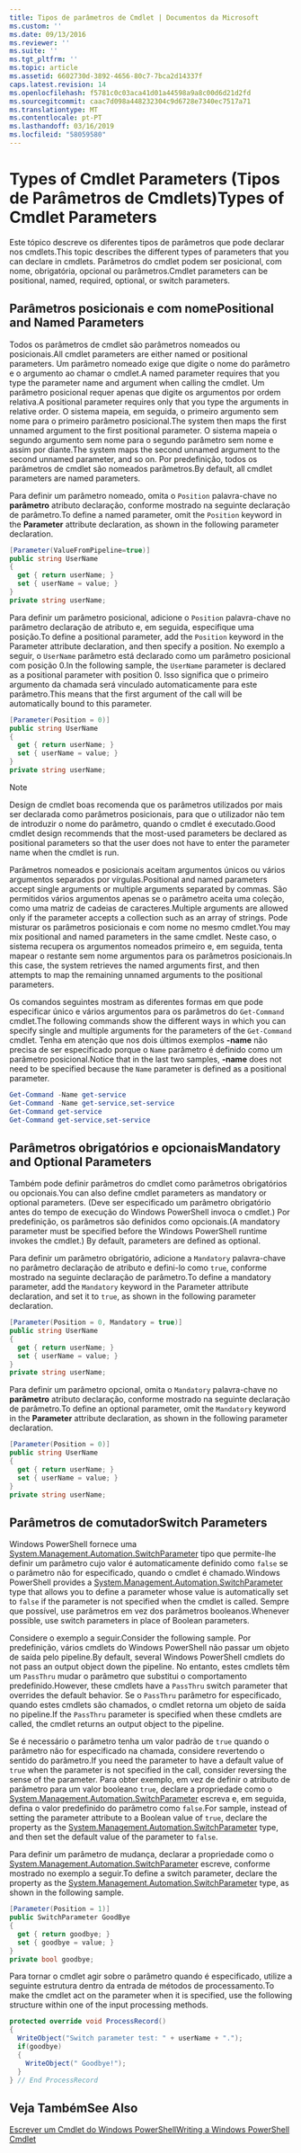 ```yaml
---
title: Tipos de parâmetros de Cmdlet | Documentos da Microsoft
ms.custom: ''
ms.date: 09/13/2016
ms.reviewer: ''
ms.suite: ''
ms.tgt_pltfrm: ''
ms.topic: article
ms.assetid: 6602730d-3892-4656-80c7-7bca2d14337f
caps.latest.revision: 14
ms.openlocfilehash: f5781c0c03aca41d01a44598a9a8c00d6d21d2fd
ms.sourcegitcommit: caac7d098a448232304c9d6728e7340ec7517a71
ms.translationtype: MT
ms.contentlocale: pt-PT
ms.lasthandoff: 03/16/2019
ms.locfileid: "58059580"
---
```

# <a name="types-of-cmdlet-parameters"></a><span data-ttu-id="cc0d5-102">Types of Cmdlet Parameters (Tipos de Parâmetros de Cmdlets)</span><span class="sxs-lookup"><span data-stu-id="cc0d5-102">Types of Cmdlet Parameters</span></span>

<span data-ttu-id="cc0d5-103">Este tópico descreve os diferentes tipos de parâmetros que pode declarar nos cmdlets.</span><span class="sxs-lookup"><span data-stu-id="cc0d5-103">This topic describes the different types of parameters that you can declare in cmdlets.</span></span> <span data-ttu-id="cc0d5-104">Parâmetros do cmdlet podem ser posicional, com nome, obrigatória, opcional ou parâmetros.</span><span class="sxs-lookup"><span data-stu-id="cc0d5-104">Cmdlet parameters can be positional, named, required, optional, or switch parameters.</span></span>

## <a name="positional-and-named-parameters"></a><span data-ttu-id="cc0d5-105">Parâmetros posicionais e com nome</span><span class="sxs-lookup"><span data-stu-id="cc0d5-105">Positional and Named Parameters</span></span>

<span data-ttu-id="cc0d5-106">Todos os parâmetros de cmdlet são parâmetros nomeados ou posicionais.</span><span class="sxs-lookup"><span data-stu-id="cc0d5-106">All cmdlet parameters are either named or positional parameters.</span></span> <span data-ttu-id="cc0d5-107">Um parâmetro nomeado exige que digite o nome do parâmetro e o argumento ao chamar o cmdlet.</span><span class="sxs-lookup"><span data-stu-id="cc0d5-107">A named parameter requires that you type the parameter name and argument when calling the cmdlet.</span></span> <span data-ttu-id="cc0d5-108">Um parâmetro posicional requer apenas que digite os argumentos por ordem relativa.</span><span class="sxs-lookup"><span data-stu-id="cc0d5-108">A positional parameter requires only that you type the arguments in relative order.</span></span> <span data-ttu-id="cc0d5-109">O sistema mapeia, em seguida, o primeiro argumento sem nome para o primeiro parâmetro posicional.</span><span class="sxs-lookup"><span data-stu-id="cc0d5-109">The system then maps the first unnamed argument to the first positional parameter.</span></span> <span data-ttu-id="cc0d5-110">O sistema mapeia o segundo argumento sem nome para o segundo parâmetro sem nome e assim por diante.</span><span class="sxs-lookup"><span data-stu-id="cc0d5-110">The system maps the second unnamed argument to the second unnamed parameter, and so on.</span></span> <span data-ttu-id="cc0d5-111">Por predefinição, todos os parâmetros de cmdlet são nomeados parâmetros.</span><span class="sxs-lookup"><span data-stu-id="cc0d5-111">By default, all cmdlet parameters are named parameters.</span></span>

<span data-ttu-id="cc0d5-112">Para definir um parâmetro nomeado, omita o `Position` palavra-chave no **parâmetro** atributo declaração, conforme mostrado na seguinte declaração de parâmetro.</span><span class="sxs-lookup"><span data-stu-id="cc0d5-112">To define a named parameter, omit the `Position` keyword in the **Parameter** attribute declaration, as shown in the following parameter declaration.</span></span>

```csharp
[Parameter(ValueFromPipeline=true)]
public string UserName
{
  get { return userName; }
  set { userName = value; }
}
private string userName;
```

<span data-ttu-id="cc0d5-113">Para definir um parâmetro posicional, adicione o `Position` palavra-chave no parâmetro declaração de atributo e, em seguida, especifique uma posição.</span><span class="sxs-lookup"><span data-stu-id="cc0d5-113">To define a positional parameter, add the `Position` keyword in the Parameter attribute declaration, and then specify a position.</span></span> <span data-ttu-id="cc0d5-114">No exemplo a seguir, o `UserName` parâmetro está declarado como um parâmetro posicional com posição 0.</span><span class="sxs-lookup"><span data-stu-id="cc0d5-114">In the following sample, the `UserName` parameter is declared as a positional parameter with position 0.</span></span> <span data-ttu-id="cc0d5-115">Isso significa que o primeiro argumento da chamada será vinculado automaticamente para este parâmetro.</span><span class="sxs-lookup"><span data-stu-id="cc0d5-115">This means that the first argument of the call will be automatically bound to this parameter.</span></span>

```csharp
[Parameter(Position = 0)]
public string UserName
{
  get { return userName; }
  set { userName = value; }
}
private string userName;
```

> [!NOTE]
> <span data-ttu-id="cc0d5-116">Design de cmdlet boas recomenda que os parâmetros utilizados por mais ser declarada como parâmetros posicionais, para que o utilizador não tem de introduzir o nome do parâmetro, quando o cmdlet é executado.</span><span class="sxs-lookup"><span data-stu-id="cc0d5-116">Good cmdlet design recommends that the most-used parameters be declared as positional parameters so that the user does not have to enter the parameter name when the cmdlet is run.</span></span>

<span data-ttu-id="cc0d5-117">Parâmetros nomeados e posicionais aceitam argumentos únicos ou vários argumentos separados por vírgulas.</span><span class="sxs-lookup"><span data-stu-id="cc0d5-117">Positional and named parameters accept single arguments or multiple arguments separated by commas.</span></span> <span data-ttu-id="cc0d5-118">São permitidos vários argumentos apenas se o parâmetro aceita uma coleção, como uma matriz de cadeias de caracteres.</span><span class="sxs-lookup"><span data-stu-id="cc0d5-118">Multiple arguments are allowed only if the parameter accepts a collection such as an array of strings.</span></span> <span data-ttu-id="cc0d5-119">Pode misturar os parâmetros posicionais e com nome no mesmo cmdlet.</span><span class="sxs-lookup"><span data-stu-id="cc0d5-119">You may mix positional and named parameters in the same cmdlet.</span></span> <span data-ttu-id="cc0d5-120">Neste caso, o sistema recupera os argumentos nomeados primeiro e, em seguida, tenta mapear o restante sem nome argumentos para os parâmetros posicionais.</span><span class="sxs-lookup"><span data-stu-id="cc0d5-120">In this case, the system retrieves the named arguments first, and then attempts to map the remaining unnamed arguments to the positional parameters.</span></span>

<span data-ttu-id="cc0d5-121">Os comandos seguintes mostram as diferentes formas em que pode especificar único e vários argumentos para os parâmetros do `Get-Command` cmdlet.</span><span class="sxs-lookup"><span data-stu-id="cc0d5-121">The following commands show the different ways in which you can specify single and multiple arguments for the parameters of the `Get-Command` cmdlet.</span></span> <span data-ttu-id="cc0d5-122">Tenha em atenção que nos dois últimos exemplos **-name** não precisa de ser especificado porque o `Name` parâmetro é definido como um parâmetro posicional.</span><span class="sxs-lookup"><span data-stu-id="cc0d5-122">Notice that in the last two samples, **-name** does not need to be specified because the `Name` parameter is defined as a positional parameter.</span></span>

```powershell
Get-Command -Name get-service
Get-Command -Name get-service,set-service
Get-Command get-service
Get-Command get-service,set-service
```

## <a name="mandatory-and-optional-parameters"></a><span data-ttu-id="cc0d5-123">Parâmetros obrigatórios e opcionais</span><span class="sxs-lookup"><span data-stu-id="cc0d5-123">Mandatory and Optional Parameters</span></span>

<span data-ttu-id="cc0d5-124">Também pode definir parâmetros do cmdlet como parâmetros obrigatórios ou opcionais.</span><span class="sxs-lookup"><span data-stu-id="cc0d5-124">You can also define cmdlet parameters as mandatory or optional parameters.</span></span> <span data-ttu-id="cc0d5-125">(Deve ser especificado um parâmetro obrigatório antes do tempo de execução do Windows PowerShell invoca o cmdlet.)  Por predefinição, os parâmetros são definidos como opcionais.</span><span class="sxs-lookup"><span data-stu-id="cc0d5-125">(A mandatory parameter must be specified before the Windows PowerShell runtime invokes the cmdlet.)  By default, parameters are defined as optional.</span></span>

<span data-ttu-id="cc0d5-126">Para definir um parâmetro obrigatório, adicione a `Mandatory` palavra-chave no parâmetro declaração de atributo e defini-lo como `true`, conforme mostrado na seguinte declaração de parâmetro.</span><span class="sxs-lookup"><span data-stu-id="cc0d5-126">To define a mandatory parameter, add the `Mandatory` keyword in the Parameter attribute declaration, and set it to `true`, as shown in the following parameter declaration.</span></span>

```csharp
[Parameter(Position = 0, Mandatory = true)]
public string UserName
{
  get { return userName; }
  set { userName = value; }
}
private string userName;
```

<span data-ttu-id="cc0d5-127">Para definir um parâmetro opcional, omita o `Mandatory` palavra-chave no **parâmetro** atributo declaração, conforme mostrado na seguinte declaração de parâmetro.</span><span class="sxs-lookup"><span data-stu-id="cc0d5-127">To define an optional parameter, omit the `Mandatory` keyword in the **Parameter** attribute declaration, as shown in the following parameter declaration.</span></span>

```csharp
[Parameter(Position = 0)]
public string UserName
{
  get { return userName; }
  set { userName = value; }
}
private string userName;
```

## <a name="switch-parameters"></a><span data-ttu-id="cc0d5-128">Parâmetros de comutador</span><span class="sxs-lookup"><span data-stu-id="cc0d5-128">Switch Parameters</span></span>

<span data-ttu-id="cc0d5-129">Windows PowerShell fornece uma [System.Management.Automation.SwitchParameter](/dotnet/api/System.Management.Automation.SwitchParameter) tipo que permite-lhe definir um parâmetro cujo valor é automaticamente definido como `false` se o parâmetro não for especificado, quando o cmdlet é chamado.</span><span class="sxs-lookup"><span data-stu-id="cc0d5-129">Windows PowerShell provides a [System.Management.Automation.SwitchParameter](/dotnet/api/System.Management.Automation.SwitchParameter) type that allows you to define a parameter whose value is automatically set to `false` if the parameter is not specified when the cmdlet is called.</span></span> <span data-ttu-id="cc0d5-130">Sempre que possível, use parâmetros em vez dos parâmetros booleanos.</span><span class="sxs-lookup"><span data-stu-id="cc0d5-130">Whenever possible, use switch parameters in place of Boolean parameters.</span></span>

<span data-ttu-id="cc0d5-131">Considere o exemplo a seguir.</span><span class="sxs-lookup"><span data-stu-id="cc0d5-131">Consider the following sample.</span></span> <span data-ttu-id="cc0d5-132">Por predefinição, vários cmdlets do Windows PowerShell não passar um objeto de saída pelo pipeline.</span><span class="sxs-lookup"><span data-stu-id="cc0d5-132">By default, several Windows PowerShell cmdlets do not pass an output object down the pipeline.</span></span> <span data-ttu-id="cc0d5-133">No entanto, estes cmdlets têm um `PassThru` mudar o parâmetro que substitui o comportamento predefinido.</span><span class="sxs-lookup"><span data-stu-id="cc0d5-133">However, these cmdlets have a `PassThru` switch parameter that overrides the default behavior.</span></span> <span data-ttu-id="cc0d5-134">Se o `PassThru` parâmetro for especificado, quando estes cmdlets são chamados, o cmdlet retorna um objeto de saída no pipeline.</span><span class="sxs-lookup"><span data-stu-id="cc0d5-134">If the `PassThru` parameter is specified when these cmdlets are called, the cmdlet returns an output object to the pipeline.</span></span>

<span data-ttu-id="cc0d5-135">Se é necessário o parâmetro tenha um valor padrão de `true` quando o parâmetro não for especificado na chamada, considere revertendo o sentido do parâmetro.</span><span class="sxs-lookup"><span data-stu-id="cc0d5-135">If you need the parameter to have a default value of `true` when the parameter is not specified in the call, consider reversing the sense of the parameter.</span></span> <span data-ttu-id="cc0d5-136">Para obter exemplo, em vez de definir o atributo de parâmetro para um valor booleano `true`, declare a propriedade como o [System.Management.Automation.SwitchParameter](/dotnet/api/System.Management.Automation.SwitchParameter) escreva e, em seguida, defina o valor predefinido do parâmetro como `false`.</span><span class="sxs-lookup"><span data-stu-id="cc0d5-136">For sample, instead of setting the parameter attribute to a Boolean value of `true`, declare the property as the [System.Management.Automation.SwitchParameter](/dotnet/api/System.Management.Automation.SwitchParameter) type, and then set the default value of the parameter to `false`.</span></span>

<span data-ttu-id="cc0d5-137">Para definir um parâmetro de mudança, declarar a propriedade como o [System.Management.Automation.SwitchParameter](/dotnet/api/System.Management.Automation.SwitchParameter) escreve, conforme mostrado no exemplo a seguir.</span><span class="sxs-lookup"><span data-stu-id="cc0d5-137">To define a switch parameter, declare the property as the [System.Management.Automation.SwitchParameter](/dotnet/api/System.Management.Automation.SwitchParameter) type, as shown in the following sample.</span></span>

```csharp
[Parameter(Position = 1)]
public SwitchParameter GoodBye
{
  get { return goodbye; }
  set { goodbye = value; }
}
private bool goodbye;
```

<span data-ttu-id="cc0d5-138">Para tornar o cmdlet agir sobre o parâmetro quando é especificado, utilize a seguinte estrutura dentro da entrada de métodos de processamento.</span><span class="sxs-lookup"><span data-stu-id="cc0d5-138">To make the cmdlet act on the parameter when it is specified, use the following structure within one of the input processing methods.</span></span>

```csharp
protected override void ProcessRecord()
{
  WriteObject("Switch parameter test: " + userName + ".");
  if(goodbye)
  {
    WriteObject(" Goodbye!");
  }
} // End ProcessRecord
```

## <a name="see-also"></a><span data-ttu-id="cc0d5-139">Veja Também</span><span class="sxs-lookup"><span data-stu-id="cc0d5-139">See Also</span></span>

[<span data-ttu-id="cc0d5-140">Escrever um Cmdlet do Windows PowerShell</span><span class="sxs-lookup"><span data-stu-id="cc0d5-140">Writing a Windows PowerShell Cmdlet</span></span>](./writing-a-windows-powershell-cmdlet.md)
